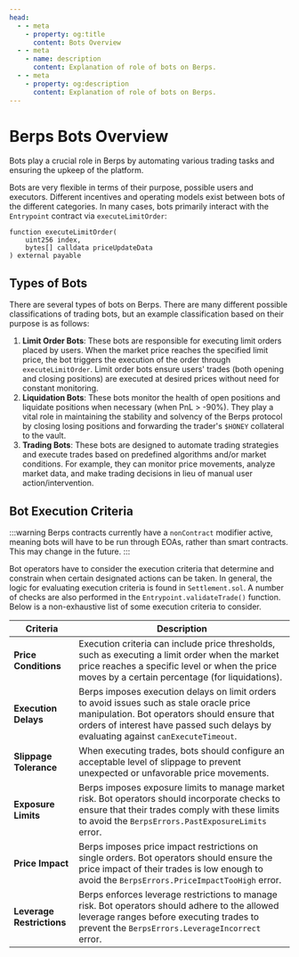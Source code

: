 ```yaml
---
head:
  - - meta
    - property: og:title
      content: Bots Overview
  - - meta
    - name: description
      content: Explanation of role of bots on Berps.
  - - meta
    - property: og:description
      content: Explanation of role of bots on Berps.
---
```


# Berps Bots Overview

Bots play a crucial role in Berps by automating various trading tasks and ensuring the upkeep of the platform.

Bots are very flexible in terms of their purpose, possible users and executors. Different incentives and operating models exist between bots of the different categories. In many cases, bots primarily interact with the `Entrypoint` contract via `executeLimitOrder`:

```solidity
function executeLimitOrder(
    uint256 index,
    bytes[] calldata priceUpdateData
) external payable
```

## Types of Bots

There are several types of bots on Berps. There are many different possible classifications of trading bots, but an example classification based on their purpose is as follows:

1. **Limit Order Bots**: These bots are responsible for executing limit orders placed by users. When the market price reaches the specified limit price, the bot triggers the execution of the order through `executeLimitOrder`. Limit order bots ensure users' trades (both opening and closing positions) are executed at desired prices without need for constant monitoring.
2. **Liquidation Bots**: These bots monitor the health of open positions and liquidate positions when necessary (when PnL > -90%). They play a vital role in maintaining the stability and solvency of the Berps protocol by closing losing positions and forwarding the trader's `$HONEY` collateral to the vault.
3. **Trading Bots**: These bots are designed to automate trading strategies and execute trades based on predefined algorithms and/or market conditions. For example, they can monitor price movements, analyze market data, and make trading decisions in lieu of manual user action/intervention.

## Bot Execution Criteria

:::warning
Berps contracts currently have a `nonContract` modifier active, meaning bots will have to be run through EOAs, rather than smart contracts. This may change in the future.
:::

Bot operators have to consider the execution criteria that determine and constrain when certain designated actions can be taken. In general, the logic for evaluating execution criteria is found in `Settlement.sol`. A number of checks are also performed in the `Entrypoint.validateTrade()` function. Below is a non-exhaustive list of some execution criteria to consider.

| Criteria                  | Description                                                                                                                                                                                                                    |
| ------------------------- | ------------------------------------------------------------------------------------------------------------------------------------------------------------------------------------------------------------------------------ |
| **Price Conditions**      | Execution criteria can include price thresholds, such as executing a limit order when the market price reaches a specific level or when the price moves by a certain percentage (for liquidations).                            |
| **Execution Delays**      | Berps imposes execution delays on limit orders to avoid issues such as stale oracle price manipulation. Bot operators should ensure that orders of interest have passed such delays by evaluating against `canExecuteTimeout`. |
| **Slippage Tolerance**    | When executing trades, bots should configure an acceptable level of slippage to prevent unexpected or unfavorable price movements.                                                                                             |
| **Exposure Limits**       | Berps imposes exposure limits to manage market risk. Bot operators should incorporate checks to ensure that their trades comply with these limits to avoid the `BerpsErrors.PastExposureLimits` error.                         |
| **Price Impact**          | Berps imposes price impact restrictions on single orders. Bot operators should ensure the price impact of their trades is low enough to avoid the `BerpsErrors.PriceImpactTooHigh` error.                                      |
| **Leverage Restrictions** | Berps enforces leverage restrictions to manage risk. Bot operators should adhere to the allowed leverage ranges before executing trades to prevent the `BerpsErrors.LeverageIncorrect` error.                                  |
